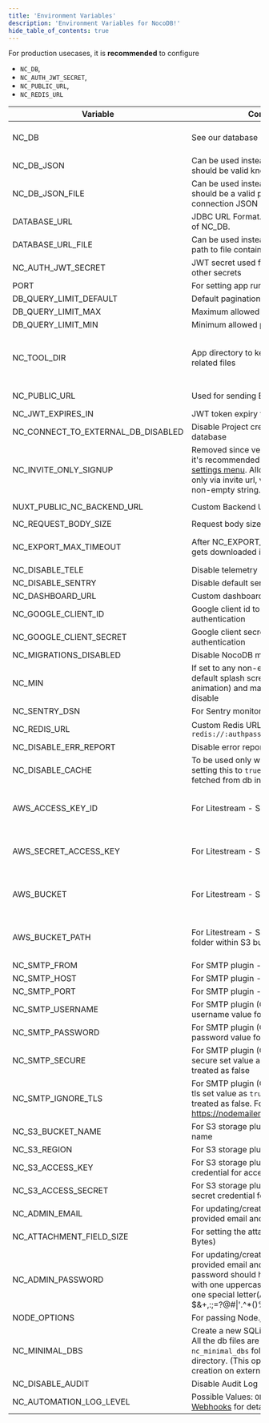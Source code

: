 ```yaml
---
title: 'Environment Variables'
description: 'Environment Variables for NocoDB!'
hide_table_of_contents: true
---
```


For production usecases, it is **recommended** to configure 
- `NC_DB`, 
- `NC_AUTH_JWT_SECRET`, 
- `NC_PUBLIC_URL`, 
- `NC_REDIS_URL`

| Variable | Comments                                                                                                                                                                                                                                        | If absent |
|---|-------------------------------------------------------------------------------------------------------------------------------------------------------------------------------------------------------------------------------------------------|---|
| NC_DB | See our database URLs                                                                                                                                                                                                                           | A local SQLite will be created in root folder if `NC_DB` is not provided |
| NC_DB_JSON | Can be used instead of `NC_DB` and value should be valid knex connection JSON                                                                                                                                                                   |  |
| NC_DB_JSON_FILE | Can be used instead of `NC_DB` and value should be a valid path to knex connection JSON                                                                                                                                                         |  |
| DATABASE_URL | JDBC URL Format. Can be used instead of NC_DB.                                                                                                                                                                                                  |  |
| DATABASE_URL_FILE | Can be used instead of DATABASE_URL: path to file containing JDBC URL Format.                                                                                                                                                                   |  |
| NC_AUTH_JWT_SECRET | JWT secret used for auth and storing other secrets                                                                                                                                                                                              | A random secret will be generated |
| PORT | For setting app running port                                                                                                                                                                                                                    | `8080` |
| DB_QUERY_LIMIT_DEFAULT | Default pagination limit                                                                                                                                                                                                                        | 25 |
| DB_QUERY_LIMIT_MAX | Maximum allowed pagination limit                                                                                                                                                                                                                | 1000 |
| DB_QUERY_LIMIT_MIN | Minimum allowed pagination limit                                                                                                                                                                                                                | 1 |
| NC_TOOL_DIR | App directory to keep metadata and app related files                                                                                                                                                                                            | Defaults to current working directory. In docker maps to `/usr/app/data/` for mounting volume. |
| NC_PUBLIC_URL | Used for sending Email invitations                                                                                                                                                                                                              | Best guess from http request params |
| NC_JWT_EXPIRES_IN | JWT token expiry time                                                                                                                                                                                                                           | `10h` |
| NC_CONNECT_TO_EXTERNAL_DB_DISABLED | Disable Project creation with external database                                                                                                                                                                                                 |  |
| NC_INVITE_ONLY_SIGNUP | Removed since version 0.99.0 and now it's recommended to use [super admin settings menu](/0.109.7/setup-and-usages/account-settings#enable--disable-signup).   Allow users to signup only via invite url, value should be any non-empty string. |  |
| NUXT_PUBLIC_NC_BACKEND_URL | Custom Backend URL                                                                                                                                                                                                                              | ``http://localhost:8080`` will be used |
| NC_REQUEST_BODY_SIZE | Request body size [limit](https://expressjs.com/en/resources/middleware/body-parser.html#limit)                                                                                                                                                 | `1048576` |
| NC_EXPORT_MAX_TIMEOUT | After NC_EXPORT_MAX_TIMEOUT csv gets downloaded in batches                                                                                                                                                                                      | Default value 5000(in millisecond) will be used |
| NC_DISABLE_TELE | Disable telemetry                                                                                                                                                                                                                               |  |
| NC_DISABLE_SENTRY | Disable default sentry error tracking                                                                                                                                                                                                           |  |
| NC_DASHBOARD_URL | Custom dashboard url path                                                                                                                                                                                                                       | `/dashboard` |
| NC_GOOGLE_CLIENT_ID | Google client id to enable google authentication                                                                                                                                                                                                |  |
| NC_GOOGLE_CLIENT_SECRET | Google client secret to enable google authentication                                                                                                                                                                                            |  |
| NC_MIGRATIONS_DISABLED | Disable NocoDB migration                                                                                                                                                                                                                        |  |
| NC_MIN | If set to any non-empty string the default splash screen(initial welcome animation) and matrix screensaver will disable                                                                                                                         |  |
| NC_SENTRY_DSN | For Sentry monitoring                                                                                                                                                                                                                           |  |
| NC_REDIS_URL | Custom Redis URL. Example: `redis://:authpassword@127.0.0.1:6380/4`                                                                                                                                                                             | Meta data will be stored in memory |
| NC_DISABLE_ERR_REPORT | Disable error reporting                                                                                                                                                                                                                         |  |
| NC_DISABLE_CACHE | To be used only while debugging. On setting this to `true` - meta data be fetched from db instead of redis/cache.                                                                                                                               | `false` |
| AWS_ACCESS_KEY_ID | For Litestream - S3 access key id                                                                                                                                                                                                               | If Litestream is configured and `NC_DB` is not present. SQLite gets backed up to S3 |
| AWS_SECRET_ACCESS_KEY | For Litestream - S3 secret access key                                                                                                                                                                                                           | If Litestream is configured and `NC_DB` is not present. SQLite gets backed up to S3 |
| AWS_BUCKET | For Litestream - S3 bucket                                                                                                                                                                                                                      | If Litestream is configured and `NC_DB` is not present. SQLite gets backed up to S3 |
| AWS_BUCKET_PATH | For Litestream - S3 bucket path (like folder within S3 bucket)                                                                                                                                                                                  | If Litestream is configured and `NC_DB` is not present. SQLite gets backed up to S3 |
| NC_SMTP_FROM | For SMTP plugin - Email sender address                                                                                                                                                                                                          |  |
| NC_SMTP_HOST | For SMTP plugin - SMTP host value                                                                                                                                                                                                               |  |
| NC_SMTP_PORT | For SMTP plugin - SMTP port value                                                                                                                                                                                                               |  |
| NC_SMTP_USERNAME | For SMTP plugin (Optional) - SMTP username value for authentication                                                                                                                                                                             |  |
| NC_SMTP_PASSWORD | For SMTP plugin (Optional) - SMTP password value for authentication                                                                                                                                                                             |  |
| NC_SMTP_SECURE | For SMTP plugin (Optional) - To enable secure set value as `true` any other value treated as false                                                                                                                                              |  |
| NC_SMTP_IGNORE_TLS | For SMTP plugin (Optional) - To ignore tls set value as `true` any other value treated as false. For more info visit https://nodemailer.com/smtp/                                                                                               |  |
| NC_S3_BUCKET_NAME | For S3 storage plugin - AWS S3 bucket name                                                                                                                                                                                                      |  |
| NC_S3_REGION | For S3 storage plugin - AWS S3 region                                                                                                                                                                                                           |  |
| NC_S3_ACCESS_KEY | For S3 storage plugin - AWS access key credential for accessing resource                                                                                                                                                                        |  |
| NC_S3_ACCESS_SECRET | For S3 storage plugin - AWS access secret credential for accessing resource                                                                                                                                                                     |  |
| NC_ADMIN_EMAIL | For updating/creating super admin with provided email and password                                                                                                                                                                              |  |
| NC_ATTACHMENT_FIELD_SIZE | For setting the attachment field size(in Bytes)                                                                                                                                                                                                 | Defaults to 20MB |
| NC_ADMIN_PASSWORD | For updating/creating super admin with provided email and password. Your password should have at least 8 letters with one uppercase, one number and one special letter(Allowed special chars $&+,:;=?@#\|'.^*()%!_-" )                          |  |
| NODE_OPTIONS | For passing Node.js [options](https://nodejs.org/api/cli.html#node_optionsoptions) to instance                                                                                                                                                  |  |
| NC_MINIMAL_DBS | Create a new SQLite file for each project. All the db files are stored in `nc_minimal_dbs` folder in current working directory. (This option restricts project creation on external sources)                                                    |  |
| NC_DISABLE_AUDIT | Disable Audit Log                                                                                                                                                                                                                               | `false` |
| NC_AUTOMATION_LOG_LEVEL | Possible Values: `OFF`, `ERROR`, `ALL`. See [Webhooks](/0.109.7/developer-resources/webhooks#call-log) for details.                                                                                                                             | `OFF` |
